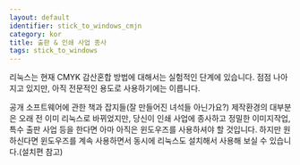 ```yaml
---
layout: default
identifier: stick_to_windows_cmjn
category: kor
title: ﻿출판 & 인쇄 사업 종사
tags: stick_to_windows
---
```


리눅스는 현재 CMYK 감산혼합 방법에 대해서는 실험적인 단계에 있습니다. 점점 나아지고 있지만, 아직 전문적인 용도로 사용하기에는 이릅니다.

공개 소프트웨어에 관한 책과 잡지들(잘 만들어진 녀석들 아닌가요?) 제작환경의 대부분은 오래 전 이미 리눅스로 바뀌었지만, 당신이 인쇄 사업에 종사하고 정밀한 이미지작업, 특수 출판 사업 등을 한다면 아마 아직은 윈도우즈를 사용하셔야 할 것입니다. 하지만 원하신다면 윈도우즈를 계속 사용하면서 동시에 리눅스도 설치해서 사용해 보실 수 있습니다.(설치편 참고)


